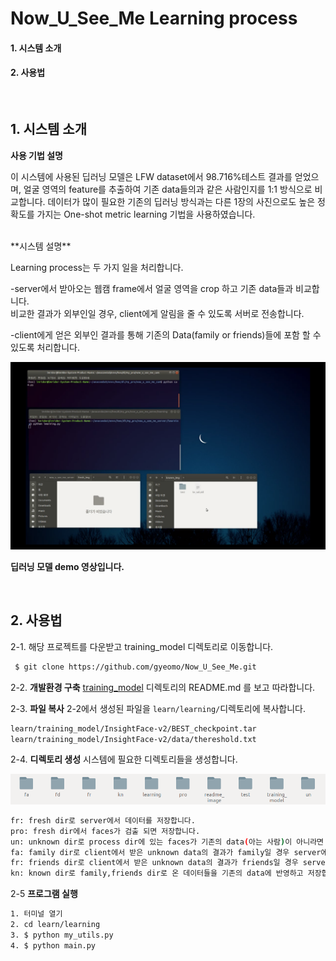 # Now_U_See_Me Learning process

#### 1. 시스템 소개

#### 2. 사용법

<br/>

## 1. 시스템 소개

**사용 기법 설명**

이 시스템에 사용된 딥러닝 모델은 LFW dataset에서 98.716%테스트 결과를 얻었으며, 얼굴 영역의 feature를 추출하여 기존 data들의과 같은 사람인지를 1:1 방식으로 비교합니다. 데이터가 많이 필요한 기존의 딥러닝 방식과는 다른 1장의 사진으로도 높은 정확도를 가지는 One-shot metric learning 기법을 사용하였습니다.

<br/>
**시스템 설명**

Learning process는 두 가지 일을 처리합니다.

-server에서 받아오는 웹캠 frame에서 얼굴 영역을 crop 하고 기존 data들과 비교합니다.<br>
 비교한 결과가 외부인일 경우, client에게 알림을 줄 수 있도록 서버로 전송합니다.

-client에게 얻은 외부인 결과를 통해 기존의 Data(family or friends)들에 포함 할 수 있도록 처리합니다.

[![video](./readme_image/video.png)](https://www.youtube.com/watch?v=Q-vJoNmon1c&feature=youtu.be)

**딥러닝 모델 demo 영상입니다.**

<br/>

## 2. 사용법

2-1. 해당 프로젝트를 다운받고 training_model 디렉토리로 이동합니다.

```bash
 $ git clone https://github.com/gyeomo/Now_U_See_Me.git
```

2-2. **개발환경 구축** [training_model](https://github.com/gyeomo/Now_U_See_Me/tree/master/learn/training_model) 디렉토리의 README.md 를 보고 따라합니다.

2-3. **파일 복사**  2-2에서 생성된 파일을 `learn/learning/`디렉토리에 복사합니다.

```bash
learn/training_model/InsightFace-v2/BEST_checkpoint.tar
learn/training_model/InsightFace-v2/data/thereshold.txt
```

2-4. **디렉토리 생성** 시스템에 필요한 디렉토리들을 생성합니다.

![dire](./readme_image/dire.png)
```bash
fr: fresh dir로 server에서 데이터를 저장합니다.
pro: fresh dir에서 faces가 검출 되면 저장합니다.
un: unknown dir로 process dir에 있는 faces가 기존의 data(아는 사람)이 아니라면 저장합니다.
fa: family dir로 client에서 받은 unknown data의 결과가 family일 경우 server에서 데이터를 저장합니다.
fr: friends dir로 client에서 받은 unknown data의 결과가 friends일 경우 server에서 데이터를 저장합니다.
kn: known dir로 family,friends dir로 온 데이터들을 기존의 data에 반영하고 저장합니다.
```

2-5 **프로그램 실행**

```bash
1. 터미널 열기
2. cd learn/learning
3. $ python my_utils.py
4. $ python main.py
```

















